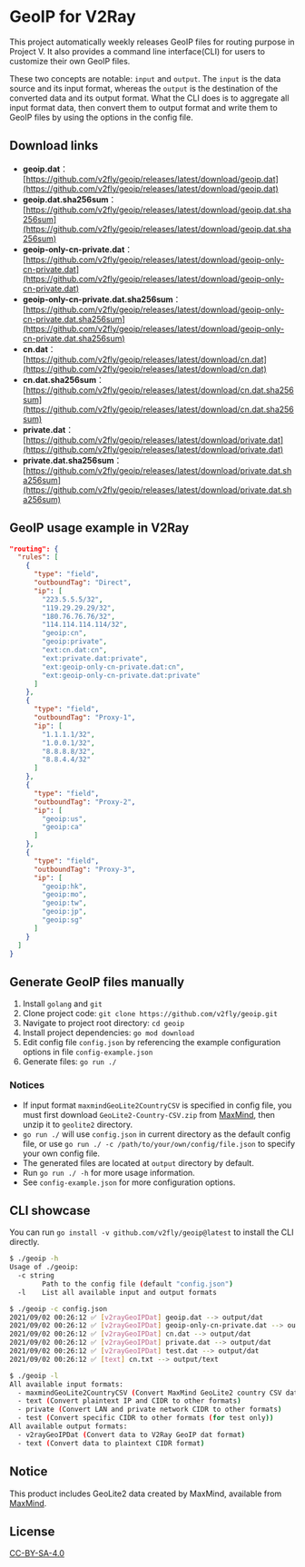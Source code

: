 # GeoIP for V2Ray

This project automatically weekly releases GeoIP files for routing purpose in Project V. It also provides a command line interface(CLI) for users to customize their own GeoIP files.

These two concepts are notable: `input` and `output`. The `input` is the data source and its input format, whereas the `output` is the destination of the converted data and its output format. What the CLI does is to aggregate all input format data, then convert them to output format and write them to GeoIP files by using the options in the config file.

## Download links

- **geoip.dat**：[https://github.com/v2fly/geoip/releases/latest/download/geoip.dat](https://github.com/v2fly/geoip/releases/latest/download/geoip.dat)
- **geoip.dat.sha256sum**：[https://github.com/v2fly/geoip/releases/latest/download/geoip.dat.sha256sum](https://github.com/v2fly/geoip/releases/latest/download/geoip.dat.sha256sum)
- **geoip-only-cn-private.dat**：[https://github.com/v2fly/geoip/releases/latest/download/geoip-only-cn-private.dat](https://github.com/v2fly/geoip/releases/latest/download/geoip-only-cn-private.dat)
- **geoip-only-cn-private.dat.sha256sum**：[https://github.com/v2fly/geoip/releases/latest/download/geoip-only-cn-private.dat.sha256sum](https://github.com/v2fly/geoip/releases/latest/download/geoip-only-cn-private.dat.sha256sum)
- **cn.dat**：[https://github.com/v2fly/geoip/releases/latest/download/cn.dat](https://github.com/v2fly/geoip/releases/latest/download/cn.dat)
- **cn.dat.sha256sum**：[https://github.com/v2fly/geoip/releases/latest/download/cn.dat.sha256sum](https://github.com/v2fly/geoip/releases/latest/download/cn.dat.sha256sum)
- **private.dat**：[https://github.com/v2fly/geoip/releases/latest/download/private.dat](https://github.com/v2fly/geoip/releases/latest/download/private.dat)
- **private.dat.sha256sum**：[https://github.com/v2fly/geoip/releases/latest/download/private.dat.sha256sum](https://github.com/v2fly/geoip/releases/latest/download/private.dat.sha256sum)

## GeoIP usage example in V2Ray

```json
"routing": {
  "rules": [
    {
      "type": "field",
      "outboundTag": "Direct",
      "ip": [
        "223.5.5.5/32",
        "119.29.29.29/32",
        "180.76.76.76/32",
        "114.114.114.114/32",
        "geoip:cn",
        "geoip:private",
        "ext:cn.dat:cn",
        "ext:private.dat:private",
        "ext:geoip-only-cn-private.dat:cn",
        "ext:geoip-only-cn-private.dat:private"
      ]
    },
    {
      "type": "field",
      "outboundTag": "Proxy-1",
      "ip": [
        "1.1.1.1/32",
        "1.0.0.1/32",
        "8.8.8.8/32",
        "8.8.4.4/32"
      ]
    },
    {
      "type": "field",
      "outboundTag": "Proxy-2",
      "ip": [
        "geoip:us",
        "geoip:ca"
      ]
    },
    {
      "type": "field",
      "outboundTag": "Proxy-3",
      "ip": [
        "geoip:hk",
        "geoip:mo",
        "geoip:tw",
        "geoip:jp",
        "geoip:sg"
      ]
    }
  ]
}
```

## Generate GeoIP files manually

1. Install `golang` and `git`
2. Clone project code: `git clone https://github.com/v2fly/geoip.git`
3. Navigate to project root directory: `cd geoip`
4. Install project dependencies: `go mod download`
5. Edit config file `config.json` by referencing the example configuration options in file `config-example.json`
6. Generate files: `go run ./`

### Notices

- If input format `maxmindGeoLite2CountryCSV` is specified in config file, you must first download `GeoLite2-Country-CSV.zip` from [MaxMind](https://dev.maxmind.com/geoip/geoip2/geolite2/), then unzip it to `geolite2` directory.
- `go run ./` will use `config.json` in current directory as the default config file, or use `go run ./ -c /path/to/your/own/config/file.json` to specify your own config file.
- The generated files are located at `output` directory by default.
- Run `go run ./ -h` for more usage information.
- See `config-example.json` for more configuration options.

## CLI showcase

You can run `go install -v github.com/v2fly/geoip@latest` to install the CLI directly.

```bash
$ ./geoip -h
Usage of ./geoip:
  -c string
    	Path to the config file (default "config.json")
  -l	List all available input and output formats

$ ./geoip -c config.json
2021/09/02 00:26:12 ✅ [v2rayGeoIPDat] geoip.dat --> output/dat
2021/09/02 00:26:12 ✅ [v2rayGeoIPDat] geoip-only-cn-private.dat --> output/dat
2021/09/02 00:26:12 ✅ [v2rayGeoIPDat] cn.dat --> output/dat
2021/09/02 00:26:12 ✅ [v2rayGeoIPDat] private.dat --> output/dat
2021/09/02 00:26:12 ✅ [v2rayGeoIPDat] test.dat --> output/dat
2021/09/02 00:26:12 ✅ [text] cn.txt --> output/text

$ ./geoip -l
All available input formats:
  - maxmindGeoLite2CountryCSV (Convert MaxMind GeoLite2 country CSV data to other formats)
  - text (Convert plaintext IP and CIDR to other formats)
  - private (Convert LAN and private network CIDR to other formats)
  - test (Convert specific CIDR to other formats (for test only))
All available output formats:
  - v2rayGeoIPDat (Convert data to V2Ray GeoIP dat format)
  - text (Convert data to plaintext CIDR format)
```

## Notice

This product includes GeoLite2 data created by MaxMind, available from [MaxMind](http://www.maxmind.com).

## License

[CC-BY-SA-4.0](https://creativecommons.org/licenses/by-sa/4.0/)
